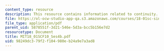 ```yaml
---
content_type: resource
description: This resource contains information related to continuity.
file: https://ol-ocw-studio-app-qa.s3.amazonaws.com/courses/18-01sc-single-variable-calculus-fall-2010/98249dc379f2f104980eb24a9e7a3ad8_MIT18_01SCF10_Ses4b.pdf
file_type: application/pdf
parent_uid: 5878551f-3d21-546e-5d3a-bcc5b156e7d2
resourcetype: Document
title: MIT18_01SCF10_Ses4b.pdf
uid: 98249dc3-79f2-f104-980e-b24a9e7a3ad8
---
```

